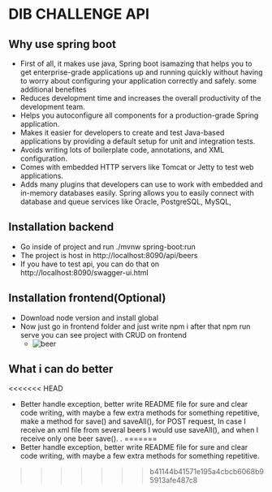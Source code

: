 # DIB CHALLENGE API

## Why use spring boot
* First of all, it makes use java, Spring boot isamazing that helps you to get enterprise-grade applications up and running quickly without having to worry about configuring your application correctly and safely.
some additional benefites 
* Reduces development time and increases the overall productivity of the development team. 
* Helps you autoconfigure all components for a production-grade Spring application.
* Makes it easier for developers to create and test Java-based applications by providing a default setup for unit and integration tests. 
* Avoids writing lots of boilerplate code, annotations, and XML configuration. 
* Comes with embedded HTTP servers like Tomcat or Jetty to test web applications. 
* Adds many plugins that developers can use to work with embedded and in-memory databases easily. Spring allows you to easily connect with database and queue services like Oracle, PostgreSQL, MySQL, 

## Installation backend
 * Go inside of project and run ./mvnw spring-boot:run
 * The project is host in http://localhost:8090/api/beers
 * If you have to test api, you can do that on http://localhost:8090/swagger-ui.html

## Installation frontend(Optional)
 * Download node version and install global
 * Now just go in frontend folder and just write npm i after that npm run serve  you can see project with CRUD 
   on frontend
   * ![beer](https://user-images.githubusercontent.com/72534020/130164518-462aa7e1-491d-4919-953e-33d9dbe79567.png)


## What i can do better
<<<<<<< HEAD
* Better handle exception, better write README file for sure and clear code writing, with maybe a few extra methods for something repetitive,
  make a method for save() and saveAll(), for POST request, In case I receive an xml file from several beers I would use saveAll(), and when I receive only one beer save().
.
=======
* Better handle exception, better write README file for sure and clear code writing, with maybe a few extra methods for something repetitive.
>>>>>>> b41144b41571e195a4cbcb6068b95913afe487c8
